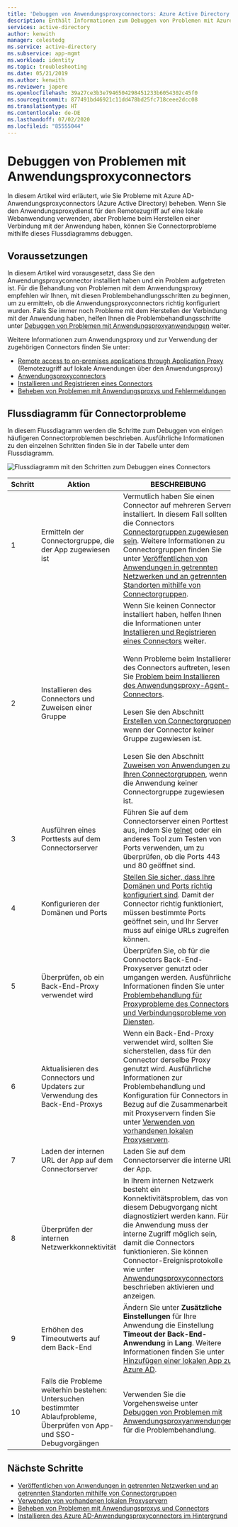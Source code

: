 ```yaml
---
title: 'Debuggen von Anwendungsproxyconnectors: Azure Active Directory | Microsoft-Dokumentation'
description: Enthält Informationen zum Debuggen von Problemen mit Azure AD-Anwendungsproxyconnectors (Azure Active Directory).
services: active-directory
author: kenwith
manager: celestedg
ms.service: active-directory
ms.subservice: app-mgmt
ms.workload: identity
ms.topic: troubleshooting
ms.date: 05/21/2019
ms.author: kenwith
ms.reviewer: japere
ms.openlocfilehash: 39a27ce3b3e7946504298451233b6054302c45f0
ms.sourcegitcommit: 877491bd46921c11dd478bd25fc718ceee2dcc08
ms.translationtype: HT
ms.contentlocale: de-DE
ms.lasthandoff: 07/02/2020
ms.locfileid: "85555044"
---
```

# <a name="debug-application-proxy-connector-issues"></a>Debuggen von Problemen mit Anwendungsproxyconnectors 

In diesem Artikel wird erläutert, wie Sie Probleme mit Azure AD-Anwendungsproxyconnectors (Azure Active Directory) beheben. Wenn Sie den Anwendungsproxydienst für den Remotezugriff auf eine lokale Webanwendung verwenden, aber Probleme beim Herstellen einer Verbindung mit der Anwendung haben, können Sie Connectorprobleme mithilfe dieses Flussdiagramms debuggen. 

## <a name="before-you-begin"></a>Voraussetzungen

In diesem Artikel wird vorausgesetzt, dass Sie den Anwendungsproxyconnector installiert haben und ein Problem aufgetreten ist. Für die Behandlung von Problemen mit dem Anwendungsproxy empfehlen wir Ihnen, mit diesen Problembehandlungsschritten zu beginnen, um zu ermitteln, ob die Anwendungsproxyconnectors richtig konfiguriert wurden. Falls Sie immer noch Probleme mit dem Herstellen der Verbindung mit der Anwendung haben, helfen Ihnen die Problembehandlungsschritte unter [Debuggen von Problemen mit Anwendungsproxyanwendungen](application-proxy-debug-apps.md) weiter.  


Weitere Informationen zum Anwendungsproxy und zur Verwendung der zugehörigen Connectors finden Sie unter:

- [Remote access to on-premises applications through Application Proxy](application-proxy.md) (Remotezugriff auf lokale Anwendungen über den Anwendungsproxy)
- [Anwendungsproxyconnectors](application-proxy-connectors.md)
- [Installieren und Registrieren eines Connectors](application-proxy-add-on-premises-application.md)
- [Beheben von Problemen mit Anwendungsproxys und Fehlermeldungen](application-proxy-troubleshoot.md)

## <a name="flowchart-for-connector-issues"></a>Flussdiagramm für Connectorprobleme

In diesem Flussdiagramm werden die Schritte zum Debuggen von einigen häufigeren Connectorproblemen beschrieben. Ausführliche Informationen zu den einzelnen Schritten finden Sie in der Tabelle unter dem Flussdiagramm.

![Flussdiagramm mit den Schritten zum Debuggen eines Connectors](media/application-proxy-debug-connectors/application-proxy-connector-debugging-flowchart.png)

| Schritt | Aktion | BESCHREIBUNG |
|---------|---------|---------|
|1 | Ermitteln der Connectorgruppe, die der App zugewiesen ist | Vermutlich haben Sie einen Connector auf mehreren Servern installiert. In diesem Fall sollten die Connectors [Connectorgruppen zugewiesen sein](application-proxy-connector-groups.md#assign-applications-to-your-connector-groups). Weitere Informationen zu Connectorgruppen finden Sie unter [Veröffentlichen von Anwendungen in getrennten Netzwerken und an getrennten Standorten mithilfe von Connectorgruppen](application-proxy-connector-groups.md). |
|2 | Installieren des Connectors und Zuweisen einer Gruppe | Wenn Sie keinen Connector installiert haben, helfen Ihnen die Informationen unter [Installieren und Registrieren eines Connectors](application-proxy-add-on-premises-application.md#install-and-register-a-connector) weiter.<br></br> Wenn Probleme beim Installieren des Connectors auftreten, lesen Sie [Problem beim Installieren des Anwendungsproxy-Agent-Connectors](application-proxy-connector-installation-problem.md).<br></br> Lesen Sie den Abschnitt [Erstellen von Connectorgruppen](application-proxy-connector-groups.md#create-connector-groups), wenn der Connector keiner Gruppe zugewiesen ist.<br></br>Lesen Sie den Abschnitt [Zuweisen von Anwendungen zu Ihren Connectorgruppen](application-proxy-connector-groups.md#assign-applications-to-your-connector-groups), wenn die Anwendung keiner Connectorgruppe zugewiesen ist.|
|3 | Ausführen eines Porttests auf dem Connectorserver | Führen Sie auf dem Connectorserver einen Porttest aus, indem Sie [telnet](https://docs.microsoft.com/windows-server/administration/windows-commands/telnet) oder ein anderes Tool zum Testen von Ports verwenden, um zu überprüfen, ob die Ports 443 und 80 geöffnet sind.|
|4 | Konfigurieren der Domänen und Ports | [Stellen Sie sicher, dass Ihre Domänen und Ports richtig konfiguriert sind](application-proxy-add-on-premises-application.md#prepare-your-on-premises-environment). Damit der Connector richtig funktioniert, müssen bestimmte Ports geöffnet sein, und Ihr Server muss auf einige URLs zugreifen können. |
|5 | Überprüfen, ob ein Back-End-Proxy verwendet wird | Überprüfen Sie, ob für die Connectors Back-End-Proxyserver genutzt oder umgangen werden. Ausführliche Informationen finden Sie unter [Problembehandlung für Proxyprobleme des Connectors und Verbindungsprobleme von Diensten](application-proxy-configure-connectors-with-proxy-servers.md#troubleshoot-connector-proxy-problems-and-service-connectivity-issues). |
|6 | Aktualisieren des Connectors und Updaters zur Verwendung des Back-End-Proxys | Wenn ein Back-End-Proxy verwendet wird, sollten Sie sicherstellen, dass für den Connector derselbe Proxy genutzt wird. Ausführliche Informationen zur Problembehandlung und Konfiguration für Connectors in Bezug auf die Zusammenarbeit mit Proxyservern finden Sie unter [Verwenden von vorhandenen lokalen Proxyservern](application-proxy-configure-connectors-with-proxy-servers.md). |
|7 | Laden der internen URL der App auf dem Connectorserver | Laden Sie auf dem Connectorserver die interne URL der App. |
|8 | Überprüfen der internen Netzwerkkonnektivität | In Ihrem internen Netzwerk besteht ein Konnektivitätsproblem, das von diesem Debugvorgang nicht diagnostiziert werden kann. Für die Anwendung muss der interne Zugriff möglich sein, damit die Connectors funktionieren. Sie können Connector-Ereignisprotokolle wie unter [Anwendungsproxyconnectors](application-proxy-connectors.md#under-the-hood) beschrieben aktivieren und anzeigen. |
|9 | Erhöhen des Timeoutwerts auf dem Back-End | Ändern Sie unter **Zusätzliche Einstellungen** für Ihre Anwendung die Einstellung **Timeout der Back-End-Anwendung** in **Lang**. Weitere Informationen finden Sie unter [Hinzufügen einer lokalen App zu Azure AD](application-proxy-add-on-premises-application.md#add-an-on-premises-app-to-azure-ad). |
|10 | Falls die Probleme weiterhin bestehen: Untersuchen bestimmter Ablaufprobleme, Überprüfen von App- und SSO-Debugvorgängen | Verwenden Sie die Vorgehensweise unter [Debuggen von Problemen mit Anwendungsproxyanwendungen](application-proxy-debug-apps.md) für die Problembehandlung. |

## <a name="next-steps"></a>Nächste Schritte


* [Veröffentlichen von Anwendungen in getrennten Netzwerken und an getrennten Standorten mithilfe von Connectorgruppen](application-proxy-connector-groups.md)
* [Verwenden von vorhandenen lokalen Proxyservern](application-proxy-configure-connectors-with-proxy-servers.md)
* [Beheben von Problemen mit Anwendungsproxys und Connectors](application-proxy-troubleshoot.md)
* [Installieren des Azure AD-Anwendungsproxyconnectors im Hintergrund](application-proxy-register-connector-powershell.md)
